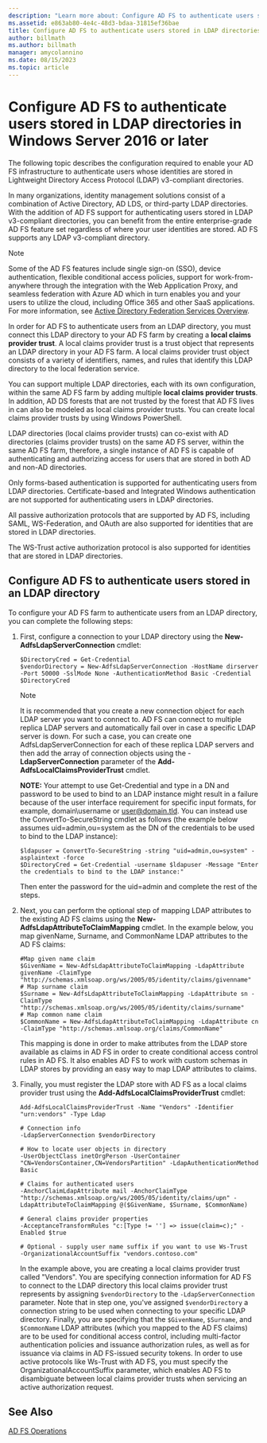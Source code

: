 ```yaml
---
description: "Learn more about: Configure AD FS to authenticate users stored in LDAP directories in Windows Server 2016 or later"
ms.assetid: e863ab80-4e4c-48d3-bdaa-31815ef36bae
title: Configure AD FS to authenticate users stored in LDAP directories
author: billmath
ms.author: billmath
manager: amycolannino
ms.date: 08/15/2023
ms.topic: article
---
```

# Configure AD FS to authenticate users stored in LDAP directories in Windows Server 2016 or later

The following topic describes the configuration required to enable your AD FS infrastructure to authenticate users whose identities are stored in Lightweight Directory Access Protocol (LDAP) v3-compliant directories.

In many organizations, identity management solutions consist of a combination of Active Directory, AD LDS, or third-party LDAP directories. With the addition of AD FS support for authenticating users stored in LDAP v3-compliant directories, you can benefit from the entire enterprise-grade AD FS feature set regardless of where your user identities are stored. AD FS supports any LDAP v3-compliant directory.

> [!NOTE]
> Some of the AD FS features include single sign-on (SSO), device authentication, flexible conditional access policies, support for work-from-anywhere through the integration with the Web Application Proxy, and seamless federation with Azure AD which in turn enables you and your users to utilize the cloud, including Office 365 and other SaaS applications.  For more information, see [Active Directory Federation Services Overview](../ad-fs-overview.md).

In order for AD FS to authenticate users from an LDAP directory, you must connect this LDAP directory to your AD FS farm by creating a **local claims provider trust**.  A local claims provider trust is a trust object that represents an LDAP directory in your AD FS farm. A local claims provider trust object consists of a variety of identifiers, names, and rules that identify this LDAP directory to the local federation service.

You can support multiple LDAP directories, each with its own configuration, within the same AD FS farm by adding multiple **local claims provider trusts**. In addition, AD DS forests that are not trusted by the forest that AD FS lives in can also be modeled as local claims provider trusts. You can create local claims provider trusts by using Windows PowerShell.

LDAP directories (local claims provider trusts) can co-exist with AD directories (claims provider trusts) on the same AD FS server, within the same AD FS farm, therefore, a single instance of AD FS is capable of authenticating and authorizing access for users that are stored in both AD and non-AD directories.

Only forms-based authentication is supported for authenticating users from LDAP directories. Certificate-based and Integrated Windows authentication are not supported for authenticating users in LDAP directories.

All passive authorization protocols that are supported by AD FS, including SAML, WS-Federation, and OAuth are also supported for identities that are stored in LDAP directories.

The WS-Trust active authorization protocol is also supported for identities that are stored in LDAP directories.

## Configure AD FS to authenticate users stored in an LDAP directory
To configure your AD FS farm to authenticate users from an LDAP directory, you can complete the following steps:

1. First, configure a connection to your LDAP directory using the **New-AdfsLdapServerConnection** cmdlet:

   ```
   $DirectoryCred = Get-Credential
   $vendorDirectory = New-AdfsLdapServerConnection -HostName dirserver -Port 50000 -SslMode None -AuthenticationMethod Basic -Credential $DirectoryCred
   ```

   > [!NOTE]
   > It is recommended that you create a new connection object for each LDAP server you want to connect to. AD FS can connect to multiple replica LDAP servers and automatically fail over in case a specific LDAP server is down. For such a case, you can create one AdfsLdapServerConnection for each of these replica LDAP servers and then add the array of connection objects using the -**LdapServerConnection** parameter of the **Add-AdfsLocalClaimsProviderTrust** cmdlet.

   **NOTE:** Your attempt to use Get-Credential and type in a DN and password to be used to bind to an LDAP instance might result in a failure because of the user interface requirement for specific input formats, for example,  domain\username or user@domain.tld. You can instead use the ConvertTo-SecureString cmdlet as follows (the example below assumes uid=admin,ou=system as the DN of the credentials to be used to bind to the LDAP instance):

   ```
   $ldapuser = ConvertTo-SecureString -string "uid=admin,ou=system" -asplaintext -force
   $DirectoryCred = Get-Credential -username $ldapuser -Message "Enter the credentials to bind to the LDAP instance:"
   ```

   Then enter the password for the uid=admin and complete the rest of the steps.

2. Next, you can perform the optional step of mapping LDAP attributes to the existing AD FS claims using the **New-AdfsLdapAttributeToClaimMapping** cmdlet. In the example below, you map givenName, Surname, and CommonName LDAP attributes to the AD FS claims:

   ```
   #Map given name claim
   $GivenName = New-AdfsLdapAttributeToClaimMapping -LdapAttribute givenName -ClaimType "http://schemas.xmlsoap.org/ws/2005/05/identity/claims/givenname"
   # Map surname claim
   $Surname = New-AdfsLdapAttributeToClaimMapping -LdapAttribute sn -ClaimType "http://schemas.xmlsoap.org/ws/2005/05/identity/claims/surname"
   # Map common name claim
   $CommonName = New-AdfsLdapAttributeToClaimMapping -LdapAttribute cn -ClaimType "http://schemas.xmlsoap.org/claims/CommonName"
   ```

   This mapping is done in order to make attributes from the LDAP store available as claims in AD FS in order to create conditional access control rules in AD FS. It also enables AD FS to work with custom schemas in LDAP stores by providing an easy way to map LDAP attributes to claims.

3. Finally, you must register the LDAP store with AD FS as a local claims provider trust using the **Add-AdfsLocalClaimsProviderTrust** cmdlet:

   ```
   Add-AdfsLocalClaimsProviderTrust -Name "Vendors" -Identifier "urn:vendors" -Type Ldap

   # Connection info
   -LdapServerConnection $vendorDirectory

   # How to locate user objects in directory
   -UserObjectClass inetOrgPerson -UserContainer "CN=VendorsContainer,CN=VendorsPartition" -LdapAuthenticationMethod Basic

   # Claims for authenticated users
   -AnchorClaimLdapAttribute mail -AnchorClaimType "http://schemas.xmlsoap.org/ws/2005/05/identity/claims/upn" -LdapAttributeToClaimMapping @($GivenName, $Surname, $CommonName)

   # General claims provider properties
   -AcceptanceTransformRules "c:[Type != ''] => issue(claim=c);" -Enabled $true

   # Optional - supply user name suffix if you want to use Ws-Trust
   -OrganizationalAccountSuffix "vendors.contoso.com"
   ```

   In the example above, you are creating a local claims provider trust called "Vendors". You are specifying connection information for AD FS to connect to the LDAP directory this local claims provider trust represents by assigning `$vendorDirectory` to the `-LdapServerConnection` parameter. Note that in step one, you've assigned `$vendorDirectory` a connection string to be used when connecting to your specific LDAP directory. Finally, you are specifying that the `$GivenName`, `$Surname`, and `$CommonName` LDAP attributes (which you mapped to the AD FS claims) are to be used for conditional access control, including multi-factor authentication policies and issuance authorization rules, as well as for issuance via claims in AD FS-issued security tokens. In order to use active protocols like Ws-Trust with AD FS, you must specify the OrganizationalAccountSuffix parameter, which enables AD FS to disambiguate between local claims provider trusts when servicing an active authorization request.

## See Also
[AD FS Operations](../ad-fs-operations.md)
